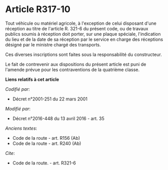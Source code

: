 # Article R317-10

Tout véhicule ou matériel agricole, à l'exception de celui disposant d'une réception au titre de l'article R. 321-6 du
présent code, ou de travaux publics soumis à réception doit porter, sur une plaque spéciale, l'indication du lieu et de la
date de sa réception par le service en charge des réceptions désigné par le ministre chargé des transports. 

Ces diverses inscriptions sont faites sous la responsabilité du constructeur. 

Le fait de contrevenir aux dispositions du présent article est puni de l'amende prévue pour les contraventions de la
quatrième classe.

**Liens relatifs à cet article**

_Codifié par_:

  - Décret n°2001-251 du 22 mars 2001

_Modifié par_:

  - Décret n°2016-448 du 13 avril 2016 - art. 35

_Anciens textes_:

  - Code de la route - art. R156 (Ab)
  - Code de la route - art. R240 (Ab)

_Cite_:

  - Code de la route. - art. R321-6
